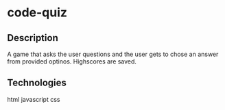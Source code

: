 # code-quiz

## Description
A game that asks the user questions and the user gets to chose an answer from provided optinos. Highscores are saved.

## Technologies
html
javascript
css




